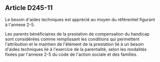 ## Article D245-11

Le besoin d'aides techniques est apprécié au moyen du référentiel figurant à l'annexe 2-5.

Les parents bénéficiaires de la prestation de compensation du handicap sont considérées comme remplissant
les conditions qui permettent l'attribution et le maintien de l'élément de la prestation lié à un besoin d'aides
techniques lié à l'exercice de la parentalité, selon les modalités fixées par l'annexe 2-5 du code de l'action
sociale et des familles.

